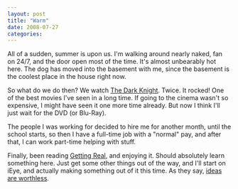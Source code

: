 ```yaml
---
layout: post
title: "Warm"
date: 2008-07-27
categories:
---
```


All of a sudden, summer is upon us. I'm walking around nearly naked, fan on 24/7, and the door open most of the time. It's almost unbearably hot here. The dog has moved into the basement with me, since the basement is the coolest place in the house right now.

So what do we do then? We watch [The Dark Knight](http://www.imdb.com/title/tt0468569/). Twice. It rocked! One of the best movies I've seen in a long time. If going to the cinema wasn't so expensive, I might have seen it one more time already. But now I think I'll just wait for the DVD (or Blu-Ray).

The people I was working for decided to hire me for another month, until the school starts, so then I have a full-time job with a "normal" pay, and after that, I can work part-time helping with stuff.

Finally, been reading [Getting Real](http://gettingreal.37signals.com/), and enjoying it. Should absolutely learn something here. Just get some other things out of the way, and I'll start on iEye, and actually making something out of it this time. As they say, [ideas are worthless](http://decafbad.com/blog/2002/08/26/ooobeh).
